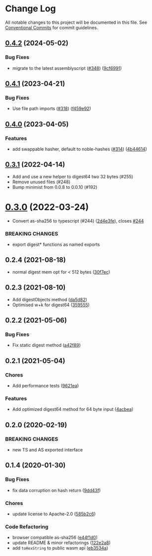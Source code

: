 # Change Log

All notable changes to this project will be documented in this file.
See [Conventional Commits](https://conventionalcommits.org) for commit guidelines.

## [0.4.2](https://github.com/ChainSafe/ssz/compare/as-sha256-v0.4.1...as-sha256-v0.4.2) (2024-05-02)


### Bug Fixes

* migrate to the latest assemblyscript ([#348](https://github.com/ChainSafe/ssz/issues/348)) ([9cf6991](https://github.com/ChainSafe/ssz/commit/9cf6991e7ece4e4002668f601ecb43bb8bd53f4e))

## [0.4.1](https://github.com/ChainSafe/ssz/compare/as-sha256-v0.4.0...as-sha256-v0.4.1) (2023-04-21)


### Bug Fixes

* Use file path imports ([#318](https://github.com/ChainSafe/ssz/issues/318)) ([f459e92](https://github.com/ChainSafe/ssz/commit/f459e92fbafc5d9388bfa630291855ec32a09566))

## [0.4.0](https://github.com/ChainSafe/ssz/compare/as-sha256-v0.3.1...as-sha256-v0.4.0) (2023-04-05)


### Features

* add swappable hasher, default to noble-hashes ([#314](https://github.com/ChainSafe/ssz/issues/314)) ([4b44614](https://github.com/ChainSafe/ssz/commit/4b44614003619b2c5477363a3c85287e2f2987bd))

## [0.3.1](https://github.com/chainsafe/as-sha256/compare/@chainsafe/as-sha256@0.3.0...@chainsafe/as-sha256@0.3.1) (2022-04-14)

* Add and use a new helper to digest64 two 32 bytes (#255)
* Remove unused files (#248)
* Bump minimist from 0.0.8 to 0.0.10 (#192)

# [0.3.0](https://github.com/chainsafe/as-sha256/compare/@chainsafe/as-sha256@0.2.4...@chainsafe/as-sha256@0.3.0) (2022-03-24)


* Convert as-sha256 to typescript (#244) ([2d4e3fe](https://github.com/chainsafe/as-sha256/commit/2d4e3febec89ca8ca7c89a19c6949c3213c2c45c)), closes [#244](https://github.com/chainsafe/as-sha256/issues/244)


### BREAKING CHANGES

* export digest* functions as named exports

## 0.2.4 (2021-08-18)

- normal digest mem opt for < 512 bytes ([30f7ec](https://github.com/ChainSafe/as-sha256/commit/30f7ec))

## 0.2.3 (2021-08-10)

- Add digestObjects method ([da5d82](https://github.com/ChainSafe/as-sha256/commit/da5d82))
- Optimised w+k for digest64 ([359555](https://github.com/ChainSafe/as-sha256/commit/359555))

## 0.2.2 (2021-05-06)

### Bug Fixes

- Fix static digest method ([a42f89](https://github.com/ChainSafe/as-sha256/commit/a42f89))

## 0.2.1 (2021-05-04)

### Chores

- Add performance tests ([9621ea](https://github.com/ChainSafe/as-sha256/commit/9621ea))

### Features

- Add optimized digest64 method for 64 byte input ([4acbea](https://github.com/ChainSafe/as-sha256/commit/4acbea))

<a name="0.2.0"></a>
## 0.2.0 (2020-02-19)

### BREAKING CHANGES

* new TS and AS exported interface

<a name="0.1.4"></a>
## 0.1.4 (2020-01-30)

### Bug Fixes

* fix data corruption on hash return ([9dd43f](https://github.com/ChainSafe/as-sha256/commit/9dd43f))

### Chores

* update license to Apache-2.0 ([585b2c6](https://github.com/ChainSafe/as-sha256/commit/585b2c6))

### Code Refactoring

* browser compatible as-sha256 ([e44f1d0](https://github.com/ChainSafe/as-sha256/commit/e44f1d0))
* update README & minor refactorings ([122e2a8](https://github.com/ChainSafe/as-sha256/commit/122e2a8))
* add `toHexString` to public wasm api ([eb3534a](https://github.com/ChainSafe/as-sha256/commit/eb3534a))
